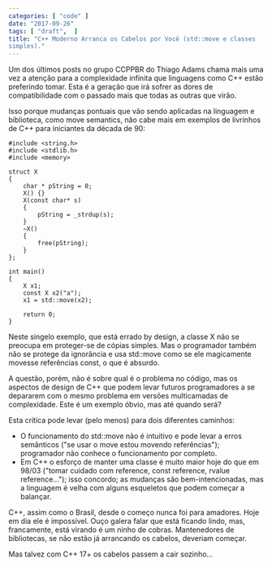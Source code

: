 ```yaml
---
categories: [ "code" ]
date: "2017-09-26"
tags: [ "draft",  ]
title: "C++ Moderno Arranca os Cabelos por Você (std::move e classes
simples)."
---
```

Um dos últimos posts no grupo CCPPBR do Thiago Adams chama mais uma
vez a atenção para a complexidade infinita que linguagens como C++
estão preferindo tomar. Esta é a geração que irá sofrer as dores
de compatibilidade com o passado mais que todas as outras que virão.

Isso porque mudanças pontuais que vão sendo aplicadas na linguagem e
biblioteca, como move semantics, não cabe mais em exemplos de livrinhos
de C++ para iniciantes da década de 90:

    #include <string.h>
    #include <stdlib.h>
    #include <memory>
    
    struct X
    {
        char * pString = 0;
        X() {}
        X(const char* s)
        {
            pString = _strdup(s);
        }
        ~X()
        {
            free(pString);
        }
    };
    
    int main()
    {
        X x1;
        const X x2("a");
        x1 = std::move(x2);
    
        return 0;
    }

Neste singelo exemplo, que está errado by design, a classe X não se
preocupa em proteger-se de cópias simples. Mas o programador também
não se protege da ignorância e usa std::move como se ele magicamente
movesse referências const, o que é absurdo.

A questão, porém, não é sobre qual é o problema no código, mas
os aspectos de design de C++ que podem levar futuros programadores
a se depararem com o mesmo problema em versões multicamadas de
complexidade. Este é um exemplo óbvio, mas até quando será?

Esta crítica pode levar (pelo menos) para dois diferentes caminhos:

 - O funcionamento do std::move não é intuitivo e pode levar a erros
 semânticos ("se usar o move estou movendo referências"); programador
 não conhece o funcionamento por completo.
 - Em C++ o esforço de manter uma classe é muito maior hoje do
 que em 98/03 ("tomar cuidado com reference, const reference, rvalue
 reference..."); isso concordo; as mudanças são bem-intencionadas, mas a
 linguagem é velha com alguns esqueletos que podem começar a balançar.

C++, assim como o Brasil, desde o começo nunca foi para amadores. Hoje
em dia ele é impossível. Ouço galera falar que está ficando lindo,
mas, francamente, está virando é um ninho de cobras. Mantenedores de
bibliotecas, se não estão já arrancando os cabelos, deveriam começar.

Mas talvez com C++ 17+ os cabelos passem a cair sozinho...
